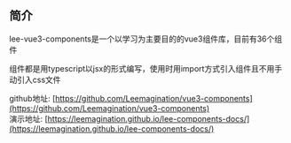## 简介

lee-vue3-components是一个以学习为主要目的的vue3组件库，目前有36个组件

组件都是用typescript以jsx的形式编写，使用时用import方式引入组件且不用手动引入css文件

github地址: [https://github.com/Leemagination/vue3-components](https://github.com/Leemagination/vue3-components)  
演示地址: [https://leemagination.github.io/lee-components-docs/](https://leemagination.github.io/lee-components-docs/)
